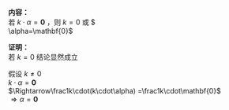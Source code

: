 **内容：**  
若 $k\cdot\alpha=\mathbf{0}$ ，则 $k=0$  或  $  
\alpha=\mathbf{0}$  
  
**证明：**  
若 $k=0$ 结论显然成立  
  
假设 $k\neq0$  
$k\cdot\alpha=\mathbf{0}$  
$\Rightarrow\frac1k\cdot(k\cdot\alpha)  
=\frac1k\cdot\mathbf{0}$  
$\Rightarrow\alpha=\mathbf{0}$  
